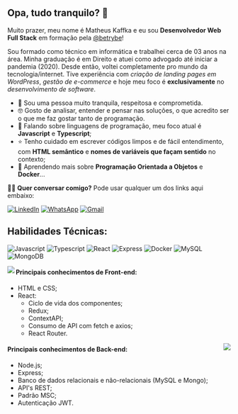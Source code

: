 ## Opa, tudo tranquilo? 👋 

Muito prazer, meu nome é Matheus Kaffka e eu sou **Desenvolvedor Web Full Stack** em formação pela [@betrybe](https://github.com/betrybe)!

Sou formado como técnico em informática e trabalhei cerca de 03 anos na área. Minha graduação é em Direito e atuei como advogado até iniciar a pandemia (2020). Desde então, voltei completamente pro mundo da tecnologia/internet. Tive experiência com *criação de landing pages em WordPress*, *gestão de e-commerce* e hoje meu foco é **exclusivamente** no *desenvolvimento de software*.

- 🤟 Sou uma pessoa muito tranquila, respeitosa e comprometida.
- 🤓 Gosto de analisar, entender e pensar nas soluções, o que acredito ser o que me faz gostar tanto de programação.
- 🔭 Falando sobre linguagens de programação, meu foco atual é **Javascript** e **Typescript**;
- ⭐ Tenho cuidado em escrever códigos limpos e de fácil entendimento, com **HTML semântico** e **nomes de variáveis que façam sentido** no contexto;
- 🌱 Aprendendo mais sobre **Programação Orientada a Objetos** e **Docker**...

🙋‍♂️ **Quer conversar comigo?** Pode usar qualquer um dos links aqui embaixo:

<a href="https://www.linkedin.com/in/matheus-kaffka/">![LinkedIn](https://img.shields.io/badge/LinkedIn-0077B5?style=for-the-badge&logo=linkedin&logoColor=white)</a>
<a href="https://wa.me/5555999552319">![WhatsApp](https://img.shields.io/badge/WhatsApp-25D366?style=for-the-badge&logo=whatsapp&logoColor=white)</a>
<a href="mailto:matheus.kaffka@gmail.com">![Gmail](https://img.shields.io/badge/Gmail-D14836?style=for-the-badge&logo=gmail&logoColor=white)</a>

## Habilidades Técnicas:
![Javascript](https://img.shields.io/badge/JavaScript-323330?style=for-the-badge&logo=javascript&logoColor=F7DF1E)
![Typescript](https://img.shields.io/badge/TypeScript-007ACC?style=for-the-badge&logo=typescript&logoColor=white)
![React](https://img.shields.io/badge/React-20232A?style=for-the-badge&logo=react&logoColor=61DAFB)
![Express](https://img.shields.io/badge/Express.js-000000?style=for-the-badge&logo=express&logoColor=white)
![Docker](https://img.shields.io/badge/Docker-2CA5E0?style=for-the-badge&logo=docker&logoColor=white)
![MySQL](https://img.shields.io/badge/MySQL-005C84?style=for-the-badge&logo=mysql&logoColor=white)
![MongoDB](https://img.shields.io/badge/MongoDB-4EA94B?style=for-the-badge&logo=mongodb&logoColor=white)

<img align="left" src="https://github-readme-stats.vercel.app/api?username=matkaf"/>

#### Principais conhecimentos de Front-end:
- HTML e CSS;
- React:
  - Ciclo de vida dos componentes;
  - Redux;
  - ContextAPI;
  - Consumo de API com fetch e axios;
  - React Router.

<img align="right" src="https://github-readme-stats.vercel.app/api/top-langs/?username=matkaf"/>

#### Principais conhecimentos de Back-end:
- Node.js;
- Express;
- Banco de dados relacionais e não-relacionais (MySQL e Mongo);
- API's REST;
- Padrão MSC;
- Autenticação JWT.

<!--
**matkaf/matkaf** is a ✨ _special_ ✨ repository because its `README.md` (this file) appears on your GitHub profile.

Here are some ideas to get you started:

- 🔭 I’m currently working on ...
- 🌱 I’m currently learning ...
- 👯 I’m looking to collaborate on ...
- 🤔 I’m looking for help with ...
- 💬 Ask me about ...
- 📫 How to reach me: ...
- 😄 Pronouns: ...
- ⚡ Fun fact: ...
-->
